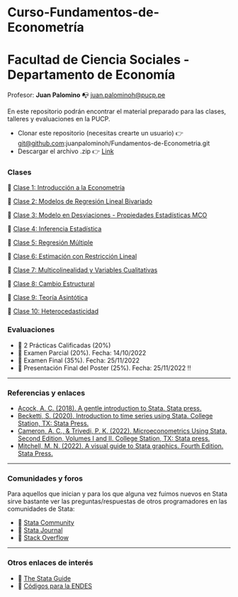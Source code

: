 # Curso-Fundamentos-de-Econometría

# Facultad de Ciencia Sociales - Departamento de Economía 

Profesor: **Juan Palomino** :mailbox_with_no_mail: juan.palominoh@pucp.pe

En este repositorio podrán encontrar el material preparado para las clases, talleres y evaluaciones en la PUCP. 

- Clonar este repositorio (necesitas crearte un usuario) :point_right: git@github.com:juanpalominoh/Fundamentos-de-Econometria.git
- Descargar el archivo .zip :point_right: [Link](https://github.com/juanpalominoh/Fundamentos-de-Econometria/archive/refs/heads/main.zip)

### Clases 

:file_folder: [Clase 1: Introducción a la Econometría](https://github.com/juanpalominoh/Fundamentos-de-Econometria/tree/main/1.%20Introducci%C3%B3n%20a%20la%20Econometr%C3%ADa) 

:file_folder: [Clase 2: Modelos de Regresión Lineal Bivariado](https://github.com/juanpalominoh/Fundamentos-de-Econometria/tree/main/2.%20Modelos%20de%20Regresi%C3%B3n%20Lineal%20Bivariado)

:file_folder: [Clase 3: Modelo en Desviaciones - Propiedades Estadísticas MCO](https://github.com/juanpalominoh/Fundamentos-de-Econometria/tree/main/3.%20Modelo%20en%20Desviaciones%20-%20Propiedades%20Estad%C3%ADsticas%20MCO%20)

:file_folder: [Clase 4: Inferencia Estadística](https://github.com/juanpalominoh/Fundamentos-de-Econometria/tree/main/4.%20Inferencia%20Estad%C3%ADstica)

:file_folder: [Clase 5: Regresión Múltiple](https://github.com/juanpalominoh/Fundamentos-de-Econometria/tree/main/5.%20Regresi%C3%B3n%20M%C3%BAltiple)

:file_folder: [Clase 6: Estimación con Restricción Lineal](https://github.com/juanpalominoh/Fundamentos-de-Econometria/tree/main/6.%20Estimaci%C3%B3n%20con%20Restricci%C3%B3n%20Lineal)

:file_folder: [Clase 7: Multicolinealidad y Variables Cualitativas](https://github.com/juanpalominoh/Fundamentos-de-Econometria/tree/main/7.%20Multicolinealidad)

:file_folder: [Clase 8: Cambio Estructural](https://github.com/juanpalominoh/Fundamentos-de-Econometria/tree/main/8.%20Cambio%20Estructural)

:file_folder: [Clase 9: Teoría Asintótica](https://github.com/juanpalominoh/Fundamentos-de-Econometria/tree/main/9.%20Teor%C3%ADa%20Asint%C3%B3tica)

:file_folder: [Clase 10: Heterocedasticidad](https://github.com/juanpalominoh/Fundamentos-de-Econometria/tree/main/10.%20Heterocedasticidad)

### Evaluaciones

- :pushpin: 2 Prácticas Calificadas (20%) 
- :pushpin: Examen Parcial (20%). Fecha: 14/10/2022 
- :pushpin: Examen Final (35%). Fecha: 25/11/2022 
- :pushpin: Presentación Final del Poster (25%). Fecha: 25/11/2022 :bangbang:

---

### Referencias y enlaces 

- [Acock, A. C. (2018). A gentle introduction to Stata. Stata press.](https://www.stata.com/bookstore/gentle-introduction-to-stata/)
- [Becketti, S. (2020). Introduction to time series using Stata. College Station, TX: Stata Press.](https://www.stata.com/bookstore/introduction-to-time-series-using-stata/)
- [Cameron, A. C., & Trivedi, P. K. (2022). Microeconometrics Using Stata, Second Edition, Volumes I and II. College Station, TX: Stata press.](https://www.stata.com/bookstore/microeconometrics-stata/)
- [Mitchell, M. N. (2022). A visual guide to Stata graphics. Fourth Edition. Stata Press.](https://www.stata.com/bookstore/visual-guide-to-stata-graphics/) 

---

### Comunidades y foros

Para aquellos que inician y para los que alguna vez fuimos nuevos en Stata sirve bastante ver las preguntas/respuestas de otros programadores en las comunidades de Stata:

+ :pushpin: [Stata Community](https://www.statalist.org/)
+ :pushpin: [Stata Journal](https://www.stata-journal.com/)
+ :pushpin: [Stack Overflow](https://stackoverflow.com/questions/tagged/stata)

---

### Otros enlaces de interés

+ :pushpin: [The Stata Guide](https://medium.com/the-stata-guide)
+ :pushpin: [Códigos para la ENDES](https://github.com/DHSProgram)
